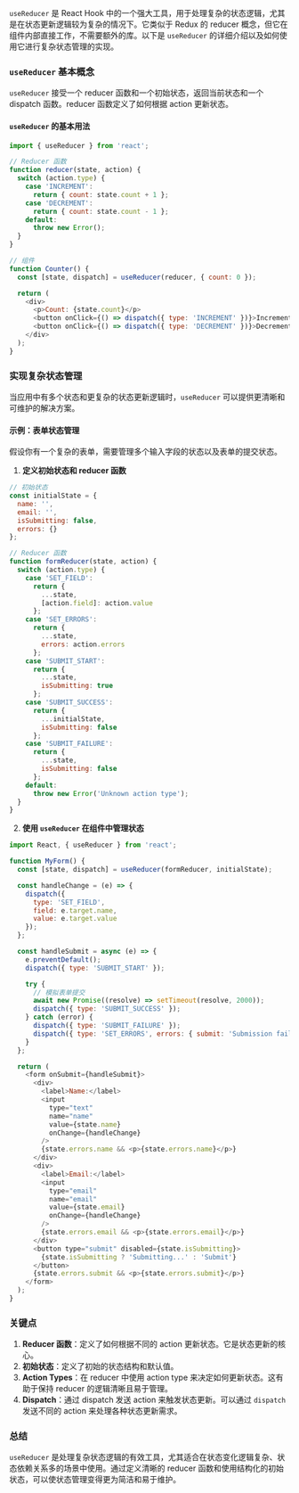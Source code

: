 `useReducer` 是 React Hook 中的一个强大工具，用于处理复杂的状态逻辑，尤其是在状态更新逻辑较为复杂的情况下。它类似于 Redux 的 reducer 概念，但它在组件内部直接工作，不需要额外的库。以下是 `useReducer` 的详细介绍以及如何使用它进行复杂状态管理的实现。

### `useReducer` 基本概念

`useReducer` 接受一个 reducer 函数和一个初始状态，返回当前状态和一个 dispatch 函数。reducer 函数定义了如何根据 action 更新状态。

#### `useReducer` 的基本用法

```javascript
import { useReducer } from 'react';

// Reducer 函数
function reducer(state, action) {
  switch (action.type) {
    case 'INCREMENT':
      return { count: state.count + 1 };
    case 'DECREMENT':
      return { count: state.count - 1 };
    default:
      throw new Error();
  }
}

// 组件
function Counter() {
  const [state, dispatch] = useReducer(reducer, { count: 0 });

  return (
    <div>
      <p>Count: {state.count}</p>
      <button onClick={() => dispatch({ type: 'INCREMENT' })}>Increment</button>
      <button onClick={() => dispatch({ type: 'DECREMENT' })}>Decrement</button>
    </div>
  );
}
```

### 实现复杂状态管理

当应用中有多个状态和更复杂的状态更新逻辑时，`useReducer` 可以提供更清晰和可维护的解决方案。

#### 示例：表单状态管理

假设你有一个复杂的表单，需要管理多个输入字段的状态以及表单的提交状态。

1. **定义初始状态和 reducer 函数**

```javascript
// 初始状态
const initialState = {
  name: '',
  email: '',
  isSubmitting: false,
  errors: {}
};

// Reducer 函数
function formReducer(state, action) {
  switch (action.type) {
    case 'SET_FIELD':
      return {
        ...state,
        [action.field]: action.value
      };
    case 'SET_ERRORS':
      return {
        ...state,
        errors: action.errors
      };
    case 'SUBMIT_START':
      return {
        ...state,
        isSubmitting: true
      };
    case 'SUBMIT_SUCCESS':
      return {
        ...initialState,
        isSubmitting: false
      };
    case 'SUBMIT_FAILURE':
      return {
        ...state,
        isSubmitting: false
      };
    default:
      throw new Error('Unknown action type');
  }
}
```

2. **使用 `useReducer` 在组件中管理状态**

```javascript
import React, { useReducer } from 'react';

function MyForm() {
  const [state, dispatch] = useReducer(formReducer, initialState);

  const handleChange = (e) => {
    dispatch({
      type: 'SET_FIELD',
      field: e.target.name,
      value: e.target.value
    });
  };

  const handleSubmit = async (e) => {
    e.preventDefault();
    dispatch({ type: 'SUBMIT_START' });

    try {
      // 模拟表单提交
      await new Promise((resolve) => setTimeout(resolve, 2000));
      dispatch({ type: 'SUBMIT_SUCCESS' });
    } catch (error) {
      dispatch({ type: 'SUBMIT_FAILURE' });
      dispatch({ type: 'SET_ERRORS', errors: { submit: 'Submission failed' } });
    }
  };

  return (
    <form onSubmit={handleSubmit}>
      <div>
        <label>Name:</label>
        <input
          type="text"
          name="name"
          value={state.name}
          onChange={handleChange}
        />
        {state.errors.name && <p>{state.errors.name}</p>}
      </div>
      <div>
        <label>Email:</label>
        <input
          type="email"
          name="email"
          value={state.email}
          onChange={handleChange}
        />
        {state.errors.email && <p>{state.errors.email}</p>}
      </div>
      <button type="submit" disabled={state.isSubmitting}>
        {state.isSubmitting ? 'Submitting...' : 'Submit'}
      </button>
      {state.errors.submit && <p>{state.errors.submit}</p>}
    </form>
  );
}
```

### 关键点

1. **Reducer 函数**：定义了如何根据不同的 action 更新状态。它是状态更新的核心。
2. **初始状态**：定义了初始的状态结构和默认值。
3. **Action Types**：在 reducer 中使用 action type 来决定如何更新状态。这有助于保持 reducer 的逻辑清晰且易于管理。
4. **Dispatch**：通过 dispatch 发送 action 来触发状态更新。可以通过 `dispatch` 发送不同的 action 来处理各种状态更新需求。

### 总结

`useReducer` 是处理复杂状态逻辑的有效工具，尤其适合在状态变化逻辑复杂、状态依赖关系多的场景中使用。通过定义清晰的 reducer 函数和使用结构化的初始状态，可以使状态管理变得更为简洁和易于维护。